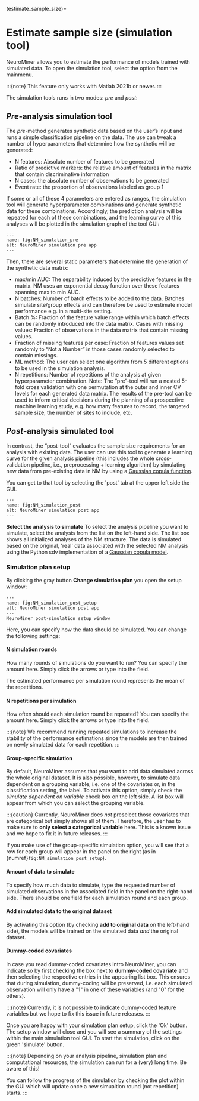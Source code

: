 (estimate_sample_size)=
# Estimate sample size (simulation tool)
NeuroMiner allows you to estimate the performance of models trained with simulated data. To open the simulation tool, select the option from the mainmenu.

:::{note}
This feature only works with Matlab 2021b or newer.
:::

The simulation tools runs in two modes: *pre* and *post*:

## *Pre*-analysis simulation tool

The *pre*-method generates synthetic data based on the user’s input and runs a simple classification pipeline on the data. The use can tweak a number of hyperparameters that determine how the synthetic will be generated:
- N features: Absolute number of features to be generated
- Ratio of predictive markers: the relative amount of features in the matrix that contain discriminative information
- N cases: the absolute number of observations to be generated
- Event rate: the proportion of observations labeled as group 1

If some or all of these 4 parameters are entered as ranges, the simulation tool will generate hyperparameter combinations and generate synthetic data for these combinations. Accordingly, the prediction analysis will be repeated for each of these combinations, and the learning curve of this analyses will be plotted in the simulation graph of the tool GUI:

```{figure} Images/NM_simulation_pre.png
---
name: fig:NM_simulation_pre
alt: NeuroMiner simulation pre app
---
```

Then, there are several static parameters that determine the generation of the synthetic data matrix:
- max/min AUC: The separability induced by the predictive features in the matrix. NM uses an exponential decay function over these features spanning max to min AUC.
- N batches: Number of batch effects to be added to the data. Batches simulate site/group effects and can therefore be used to estimate model performance e.g. in a multi-site setting.
- Batch %: Fraction of the feature value range within which batch effects can be randomly introduced into the data matrix.
Cases with missing values: Fraction of observations in the data matrix that contain missing values.
- Fraction of missing features per case: Fraction of features values set randomly to “Not a Number” in those cases randomly selected to contain missings.
- ML method: The user can select one algorithm from 5 different options to be used in the simulation analysis.
- N repetitions: Number of repetitions of the analysis at given hyperparameter combination. Note: The “pre”-tool will run a nested 5-fold cross validation with one permutation at the outer and inner CV levels for each generated data matrix.
The results of the pre-tool can be used to inform critical decisions during the planning of a prospective machine learning study, e.g. how many features to record, the targeted sample size, the number of sites to include, etc.


## *Post*-analysis simulated tool
In contrast, the “post-tool” evaluates the sample size requirements for an analysis with existing data. The user can use this tool to generate a learning curve for the given analysis pipeline (this includes the whole cross-validation pipeline, i.e., preprocessing + learning algorithm) by simulating new data from pre-existing data in NM by using a [Gaussian copula function](https://sdv.dev/SDV/user_guides/single_table/gaussian_copula.html#gaussian-copula).

You can get to that tool by selecting the 'post' tab at the upper left side the GUI.

```{figure} Images/NM_simulation_post.png
---
name: fig:NM_simulation_post
alt: NeuroMiner simulation post app
---
```
**Select the analysis to simulate**
To select the analysis pipeline you want to simulate, select the analysis from the list on the left-hand side. The list box shows all initialized analyses of the NM structure.
The data is simulated based on the original, 'real' data associated with the selected NM analysis using the Python sdv implementation of a [Gaussian copula model](https://sdv.dev/SDV/user_guides/single_table/gaussian_copula.html#gaussian-copula).


### Simulation plan setup
By clicking the gray button **Change simulation plan** you open the setup window:

```{figure} Images/NM_simulation_post_setup.png
---
name: fig:NM_simulation_post_setup
alt: NeuroMiner simulation post app
---
NeuroMiner post-simulation setup window
```

Here, you can specify how the data should be simulated. You can change the following settings:

#### N simulation rounds
How many rounds of simulations do you want to run? You can specify the amount here. Simply click the arrows or type into the field.

The estimated performance per simulation round represents the mean of the repetitions.

#### N repetitions per simulation
How often should each simulation round be repeated? You can specify the amount here. Simply click the arrows or type into the field.

:::{note}
We recommend running repeated simulations to increase the stability of the performance estimations since the models are then trained on newly simulated data for each repetition.
:::

#### Group-specific simulation
By default, NeuroMiner assumes that you want to add data simulated across the whole original dataset. It is also possible, however, to simulate data dependent on a grouping variable, i.e. one of the covariates or, in the classification setting, the label. To activate this option, simply check the *simulate dependent on variable* check box on the left side. A list box will appear from which you can select the grouping variable.

:::{caution}
Currently, NeuroMiner does *not* preselect those covariates that are categorical but simply shows all of them. Therefore, the user has to make sure to **only select a categorical variable** here. This is a known issue and we hope to fix it in future releases.
:::

If you make use of the group-specific simulation option, you will see that a row for each group will appear in the panel on the right (as in {numref}`fig:NM_simulation_post_setup`).

#### Amount of data to simulate
To specify how much data to simulate, type the requested number of simulated observations in the associated field in the panel on the right-hand side. There should be one field for each simulation round and each group.

#### Add simulated data to the original dataset
By activating this option (by checking **add to original data** on the left-hand side), the models will be trained on the simulated data *and* the original dataset.

#### Dummy-coded covariates
In case you read dummy-coded covariates intro NeuroMiner, you can indicate so by first checking the box next to **dummy-coded covariate** and then selecting the respective entries in the appearing list box. This ensures that during simulation, dummy-coding will be preserved, i.e. each simulated observation will only have a "1" in one of these variables (and "0" for the others).

:::{note}
Currently, it is not possible to indicate dummy-coded feature variables but we hope to fix this issue in future releases.
:::

Once you are happy with your simulation plan setup, click the 'Ok' button. The setup window will close and you will see a summary of the settings within the main simulation tool GUI. To start the simulation, click on the green 'simulate' button.

:::{note}
Depending on your analysis pipeline, simulation plan and computational resources, the simulation can run for a (very) long time. Be aware of this!

You can follow the progress of the simulation by checking the plot within the GUI which will update once a new simualtion round (not repetition) starts.
:::
